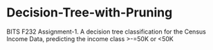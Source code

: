 # Decision-Tree-with-Pruning
BITS F232 Assignment-1. A decision tree classification for the Census Income Data, predicting the income class >-=50K or &lt;50K
